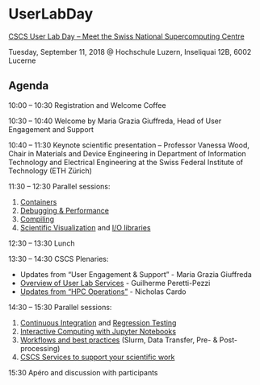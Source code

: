 # UserLabDay

[CSCS User Lab Day – Meet the Swiss National Supercomputing Centre](https://www.cscs.ch/events/upcoming-events/event-detail/cscs-user-lab-day-meet-the-swiss-national-supercomputing-centre/)

Tuesday, September 11, 2018 @ Hochschule Luzern, Inseliquai 12B, 6002 Lucerne

## Agenda

10:00 – 10:30 Registration and Welcome Coffee

10:30 – 10:40 Welcome by Maria Grazia Giuffreda, Head of User Engagement and Support

10:40 – 11:30 Keynote scientific presentation – Professor Vanessa Wood, Chair in Materials and Device Engineering in Department of Information Technology and Electrical Engineering at the Swiss Federal Institute of Technology (ETH Zürich)

11:30 – 12:30 Parallel sessions:
1. [Containers](https://github.com/eth-cscs/UserLabDay/raw/master/slides/containers/containers_presentation.pdf)
1. [Debugging & Performance](https://github.com/eth-cscs/UserLabDay/raw/master/slides/debugging_and_perf/Debugging_and_Performance_Tools_2018.pdf)
1. [Compiling](https://github.com/eth-cscs/UserLabDay/raw/master/slides/compiling/compiling.pptx)
1. [Scientific Visualization](https://github.com/eth-cscs/UserLabDay/raw/master/slides/vis_and_io/Visualization.pdf) and [I/O libraries](https://github.com/eth-cscs/UserLabDay/raw/master/slides/vis_and_io/io.pdf)

12:30 – 13:30 Lunch

13:30 – 14:30 CSCS Plenaries: 
  - Updates from “User Engagement & Support” - Maria Grazia Giuffreda
  - [Overview of User Lab Services](https://github.com/eth-cscs/UserLabDay/raw/master/slides/ues_plenary/GPP-services-overview-userlab-day-2018.pdf) - Guilherme Peretti-Pezzi
  - [Updates from “HPC Operations”](https://github.com/eth-cscs/UserLabDay/raw/master/slides/hpc-ops_plenary/HPCOPSUserDay2018.zip) - Nicholas Cardo

14:30 – 15:30 Parallel sessions:
1. [Continuous Integration](https://github.com/eth-cscs/UserLabDay/raw/master/slides/ci_and_regression/ci_presentation.pdf) and [Regression Testing](https://github.com/eth-cscs/UserLabDay/raw/master/slides/ci_and_regression/ReFrame_CI.pdf)
1. [Interactive Computing with Jupyter Notebooks](https://github.com/eth-cscs/UserLabDay/raw/master/slides/jupyter/CSCS_User_Lab_Day_2018_Jupyter.pdf)
1. [Workflows and best practices](https://github.com/eth-cscs/UserLabDay/raw/master/slides/workflows/workflows.pdf) (Slurm, Data Transfer, Pre- & Post-processing)
1. [CSCS Services to support your scientific work](https://github.com/eth-cscs/UserLabDay/raw/master/slides/cscs_services/CSCS%20services%20-%20User%20Lab%20day%20-%20v04.pdf)

15:30 Apéro and discussion with participants
